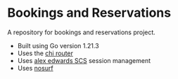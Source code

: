 # Bookings and Reservations

A repository for bookings and reservations project.

- Built using Go version 1.21.3
- Uses the [chi router](github.com/go-chi/chi/v5)
- Uses [alex edwards SCS](github.com/alexedwards/scs/v2) session management
- Uses [nosurf](github.com/justinas/nosurf)




